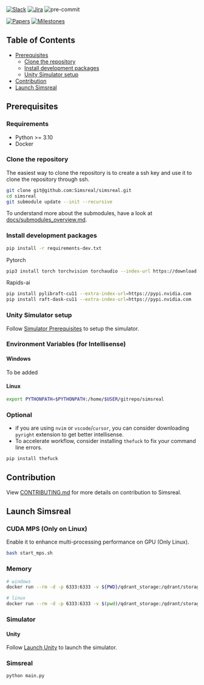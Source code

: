[![Slack](https://img.shields.io/badge/slack-join%20chat-yellow.svg)](https://join.slack.com/t/simsreal/shared_invite/zt-2vwyklm9d-ppni~ex4pc4~t~5sBGpwFw)
[![Jira](https://img.shields.io/badge/jira-view%20project-blue.svg)](https://simsreal.atlassian.net/jira/software/c/projects/SR/boards/4?assignee=712020%3Acbb6a13b-ccf1-4d9d-8f59-7c4584c2d4ca)
![pre-commit](https://img.shields.io/badge/pre--commit-enabled-brightgreen?logo=pre-commit&logoColor=white)

[![Papers](https://img.shields.io/badge/papers-view%20papers-red.svg?logo=data:image/svg+xml;base64,{{base64_encoded_svg}})](https://drive.google.com/drive/folders/1zibjXAV8tQxq0kdpxF_AjA39VclPqVNt)
[![Milestones](https://img.shields.io/badge/milestones-view%20milestones-yellow.svg?logo=data:image/svg+xml;base64,{{base64_encoded_svg}})](https://docs.google.com/spreadsheets/d/1sCcmwhLJEu_IFtE7pJBCcff9lTlVZqQWbb0RlZdycaw/edit?gid=0#gid=0)

## Table of Contents
- [Prerequisites](#prerequisites)
  - [Clone the repository](#clone-the-repository)
  - [Install development packages](#install-development-packages)
  - [Unity Simulator setup](#unity-simulator-setup)
- [Contribution](#contribution)
- [Launch Simsreal](#launch-simsreal)

## Prerequisites

### Requirements
* Python >= 3.10
* Docker

### Clone the repository
The easiest way to clone the repository is to create a ssh key and use it to clone the repository through ssh.
```bash
git clone git@github.com:Simsreal/simsreal.git
cd simsreal
git submodule update --init --recursive
```
To understand more about the submodules, have a look at [docs/submodules_overview.md](docs/submodules_overview.md).

### Install development packages
```bash
pip install -r requirements-dev.txt
```
Pytorch
```bash
pip3 install torch torchvision torchaudio --index-url https://download.pytorch.org/whl/cu121
```

Rapids-ai
```bash
pip install pylibraft-cu11 --extra-index-url=https://pypi.nvidia.com
pip install raft-dask-cu11 --extra-index-url=https://pypi.nvidia.com
```

### Unity Simulator setup
Follow [Simulator Prerequisites](https://github.com/Simsreal/simulator?tab=readme-ov-file#prerequisites) to setup the simulator.

### Environment Variables (for Intellisense)
#### Windows
To be added

#### Linux
```bash
export PYTHONPATH=$PYTHONPATH:/home/$USER/gitrepo/simsreal
```

### Optional
* if you are using `nvim` or `vscode`/`cursor`, you can consider downloading `pyright` extension to get better intellisense.
* To accelerate workflow, consider installing `thefuck` to fix your command line errors.
```bash
pip install thefuck
```

## Contribution
View [CONTRIBUTING.md](CONTRIBUTING.md) for more details on contribution to Simsreal.

## Launch Simsreal
### CUDA MPS (Only on Linux)
Enable it to enhance multi-processing performance on GPU (Only Linux).
```bash
bash start_mps.sh
```
### Memory
```bash
# windows
docker run --rm -d -p 6333:6333 -v ${PWD}/qdrant_storage:/qdrant/storage qdrant/qdrant

# linux
docker run --rm -d -p 6333:6333 -v $(pwd)/qdrant_storage:/qdrant/storage  qdrant/qdrant
```
### Simulator
#### Unity
Follow [Launch Unity](https://github.com/Simsreal/simulator?tab=readme-ov-file#launch-unity) to launch the simulator.

### Simsreal
```bash
python main.py
```
